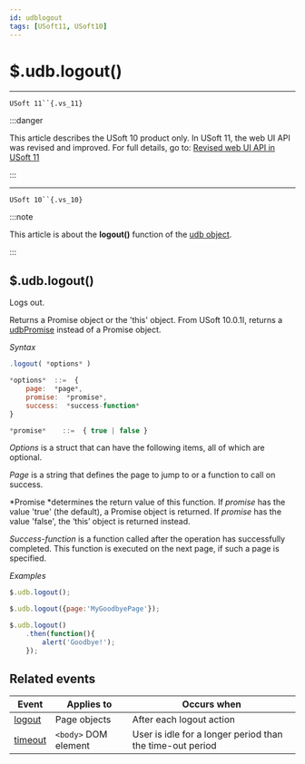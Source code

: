 ```yaml
---
id: udblogout
tags: [USoft11, USoft10]
---
```

# $.udb.logout()

----

`USoft 11``{.vs_11}`

:::danger

This article describes the USoft 10 product only.
In USoft 11, the web UI API was revised and improved. For full details, go to:
[Revised web UI API in USoft 11](/docs/Web_and_app_UIs/UDB_udb/Revised_web_UI_API_in_USoft_11.md)

:::

----

`USoft 10``{.vs_10}`


:::note

This article is about the **logout()** function of the [udb object](/docs/Web_and_app_UIs/UDB_udb).

:::

## **$.udb.logout()**

Logs out.

Returns a Promise object or the 'this' object. From USoft 10.0.1I, returns a [udbPromise](/docs/Web_and_app_UIs/JavaScript/Promises_for_asynchronous_Javascript.md) instead of a Promise object.

*Syntax*
 

```js
.logout( *options* )

*options*  ::=  {
    page:  *page*,
    promise:  *promise*,
    success:  *success-function*
}

*promise*    ::=  { true | false }
```

*Options* is a struct that can have the following items, all of which are optional.

*Page* is a string that defines the page to jump to or a function to call on success.

*Promise *determines the return value of this function. If *promise* has the value 'true' (the default), a Promise object is returned. If *promise* has the value 'false', the ‘this’ object is returned instead.

*Success-function* is a function called after the operation has successfully completed. This function is executed on the next page, if such a page is specified.

*Examples*

```js
$.udb.logout();
```

```js
$.udb.logout({page:'MyGoodbyePage'});
```

```js
$.udb.logout()
    .then(function(){
        alert('Goodbye!');
    });
```

## Related events

|**Event**|**Applies to**|**Occurs when**|
|--------|--------|--------|
|[logout](/docs/Web_and_app_UIs/UDB_Events/logout.md)|Page objects|After each logout action|
|[timeout](/docs/Web_and_app_UIs/UDB_Events/timeout.md)|`<body>` DOM element|User is idle for a longer period than the time-out period|



 